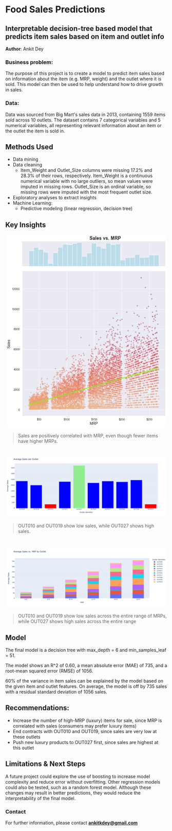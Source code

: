 # Food Sales Predictions
## Interpretable decision-tree based model that predicts item sales based on item and outlet info

**Author**: Ankit Dey

### Business problem:

The purpose of this project is to create a model to predict item sales based on information about the item (e.g. MRP, weight) and the outlet where it is sold. This model can then be used to help understand how to drive growth in sales.


### Data:
Data was sourced from Big Mart's sales data in 2013, containing 1559 items sold across 10 outlets. The dataset contains 7 categorical variables and 5 numerical variables, all representing relevant information about an item or the outlet the item is sold in.


## Methods Used
- Data mining
- Data cleaning
  - Item_Weight and Outlet_Size columns were missing 17.2% and 28.3% of their rows, respectively. Item_Weight is a continuous numerical variable with no large outliers, so mean values were imputed in missing rows. Outlet_Size is an ordinal variable, so missing rows were imputed with the most frequent outlet size.
- Exploratory analyses to extract insights
- Machine Learning:
  - Predictive modeling (linear regression, decision tree)


## Key Insights

![Sales vs. MRP](sales_vs_mrp.png)

> Sales are positively correlated with MRP, even though fewer items have higher MRPs.

#

![Sales by Outlet](sales_by_outlet.png)

> OUT010 and OUT019 show low sales, while OUT027 shows high sales.

#

![Sales vs. MRP by Outlet](sales_vs_mrp_by_outlet.png)

> OUT010 and OUT019 show low sales across the entire range of MRPs, while OUT027 shows high sales across the entire range


## Model

The final model is a decision tree with max_depth = 6 and min_samples_leaf = 51.

The model shows an R^2 of 0.60, a mean absolute error (MAE) of 735, and a root-mean squared error (RMSE) of 1056.

60% of the variance in item sales can be explained by the model based on the given item and outlet features. On average, the model is off by 735 sales with a residual standard deviation of 1056 sales.


## Recommendations:

- Increase the number of high-MRP (luxury) items for sale, since MRP is correlated with sales (consumers may prefer luxury items)
- End contracts with OUT010 and OUT019, since sales are very low at these outlets
- Push new luxury products to OUT027 first, since sales are highest at this outlet


## Limitations & Next Steps

A future project could explore the use of boosting to increase model complexity and reduce error without overfitting. Other regression models could also be tested, such as a random forest model. Although these changes may result in better predictions, they would reduce the interpretability of the final model.


### Contact


For further information, please contact **ankitkdey@gmail.com**
